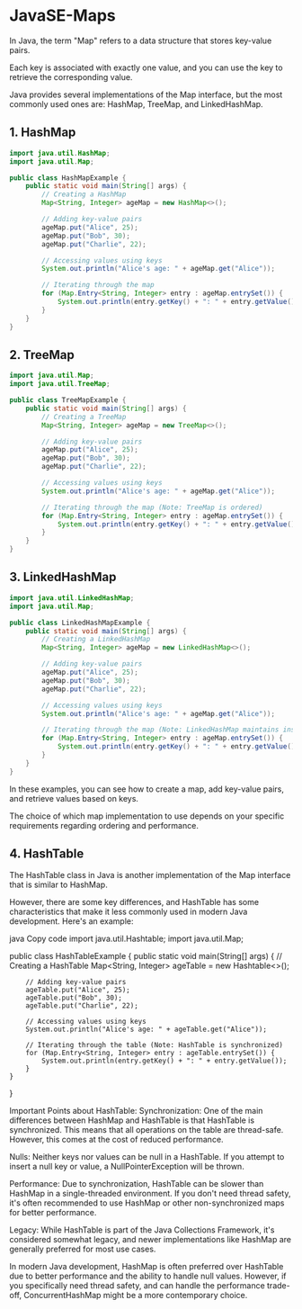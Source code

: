 # JavaSE-Maps

In Java, the term "Map" refers to a data structure that stores key-value pairs. 

Each key is associated with exactly one value, and you can use the key to retrieve the corresponding value. 

Java provides several implementations of the Map interface, but the most commonly used ones are: HashMap, TreeMap, and LinkedHashMap.

## 1. HashMap

```java
import java.util.HashMap;
import java.util.Map;

public class HashMapExample {
    public static void main(String[] args) {
        // Creating a HashMap
        Map<String, Integer> ageMap = new HashMap<>();

        // Adding key-value pairs
        ageMap.put("Alice", 25);
        ageMap.put("Bob", 30);
        ageMap.put("Charlie", 22);

        // Accessing values using keys
        System.out.println("Alice's age: " + ageMap.get("Alice"));

        // Iterating through the map
        for (Map.Entry<String, Integer> entry : ageMap.entrySet()) {
            System.out.println(entry.getKey() + ": " + entry.getValue());
        }
    }
}
```

## 2. TreeMap

```java
import java.util.Map;
import java.util.TreeMap;

public class TreeMapExample {
    public static void main(String[] args) {
        // Creating a TreeMap
        Map<String, Integer> ageMap = new TreeMap<>();

        // Adding key-value pairs
        ageMap.put("Alice", 25);
        ageMap.put("Bob", 30);
        ageMap.put("Charlie", 22);

        // Accessing values using keys
        System.out.println("Alice's age: " + ageMap.get("Alice"));

        // Iterating through the map (Note: TreeMap is ordered)
        for (Map.Entry<String, Integer> entry : ageMap.entrySet()) {
            System.out.println(entry.getKey() + ": " + entry.getValue());
        }
    }
}
```

## 3. LinkedHashMap

```java
import java.util.LinkedHashMap;
import java.util.Map;

public class LinkedHashMapExample {
    public static void main(String[] args) {
        // Creating a LinkedHashMap
        Map<String, Integer> ageMap = new LinkedHashMap<>();

        // Adding key-value pairs
        ageMap.put("Alice", 25);
        ageMap.put("Bob", 30);
        ageMap.put("Charlie", 22);

        // Accessing values using keys
        System.out.println("Alice's age: " + ageMap.get("Alice"));

        // Iterating through the map (Note: LinkedHashMap maintains insertion order)
        for (Map.Entry<String, Integer> entry : ageMap.entrySet()) {
            System.out.println(entry.getKey() + ": " + entry.getValue());
        }
    }
}
```

In these examples, you can see how to create a map, add key-value pairs, and retrieve values based on keys.

The choice of which map implementation to use depends on your specific requirements regarding ordering and performance.

## 4. HashTable

The HashTable class in Java is another implementation of the Map interface that is similar to HashMap. 

However, there are some key differences, and HashTable has some characteristics that make it less commonly used in modern Java development. Here's an example:

java
Copy code
import java.util.Hashtable;
import java.util.Map;

public class HashTableExample {
    public static void main(String[] args) {
        // Creating a HashTable
        Map<String, Integer> ageTable = new Hashtable<>();

        // Adding key-value pairs
        ageTable.put("Alice", 25);
        ageTable.put("Bob", 30);
        ageTable.put("Charlie", 22);

        // Accessing values using keys
        System.out.println("Alice's age: " + ageTable.get("Alice"));

        // Iterating through the table (Note: HashTable is synchronized)
        for (Map.Entry<String, Integer> entry : ageTable.entrySet()) {
            System.out.println(entry.getKey() + ": " + entry.getValue());
        }
    }
}

Important Points about HashTable:
Synchronization: One of the main differences between HashMap and HashTable is that HashTable is synchronized. This means that all operations on the table are thread-safe. However, this comes at the cost of reduced performance.

Nulls: Neither keys nor values can be null in a HashTable. If you attempt to insert a null key or value, a NullPointerException will be thrown.

Performance: Due to synchronization, HashTable can be slower than HashMap in a single-threaded environment. If you don't need thread safety, it's often recommended to use HashMap or other non-synchronized maps for better performance.

Legacy: While HashTable is part of the Java Collections Framework, it's considered somewhat legacy, and newer implementations like HashMap are generally preferred for most use cases.

In modern Java development, HashMap is often preferred over HashTable due to better performance and the ability to handle null values. However, if you specifically need thread safety, and can handle the performance trade-off, ConcurrentHashMap might be a more contemporary choice.
